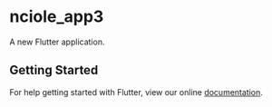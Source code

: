 # nciole_app3

A new Flutter application.

## Getting Started

For help getting started with Flutter, view our online
[documentation](https://flutter.io/).
